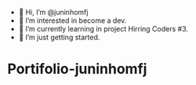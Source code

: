 - 👋 Hi, I’m @juninhomfj
- 👀 I’m interested in become a dev.
- 🌱 I’m currently learning in project Hirring Coders #3.
- 🚀 I’m just getting started.
<!---
juninhomfj/juninhomfj is a ✨ special ✨ repository because its `README.md` (this file) appears on your GitHub profile.
You can click the Preview link to take a look at your changes.
--->
# Portifolio-juninhomfj
